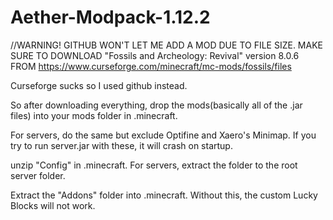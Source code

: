 # Aether-Modpack-1.12.2

//WARNING! GITHUB WON'T LET ME ADD A MOD DUE TO FILE SIZE. MAKE SURE TO DOWNLOAD "Fossils and Archeology: Revival" version 8.0.6 FROM https://www.curseforge.com/minecraft/mc-mods/fossils/files

Curseforge sucks so I used github instead.

So after downloading everything, drop the mods(basically all of the .jar files) into your mods folder in .minecraft.

For servers, do the same but exclude Optifine and Xaero's Minimap. If you try to run server.jar with these, 
it will crash on startup.

unzip "Config" in .minecraft. For servers, extract the folder to the root server folder.

Extract the "Addons" folder into .minecraft. Without this, the custom Lucky Blocks will not work.
